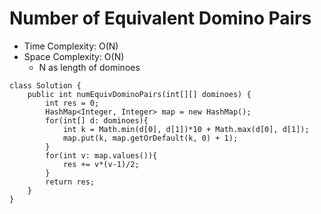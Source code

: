 # Number of Equivalent Domino Pairs

- Time Complexity: O(N)
- Space Complexity: O(N)
  - N as length of dominoes

```
class Solution {
    public int numEquivDominoPairs(int[][] dominoes) {
        int res = 0;
        HashMap<Integer, Integer> map = new HashMap();
        for(int[] d: dominoes){
            int k = Math.min(d[0], d[1])*10 + Math.max(d[0], d[1]);
            map.put(k, map.getOrDefault(k, 0) + 1);
        }
        for(int v: map.values()){
            res += v*(v-1)/2;
        }
        return res;
    }
}
```

